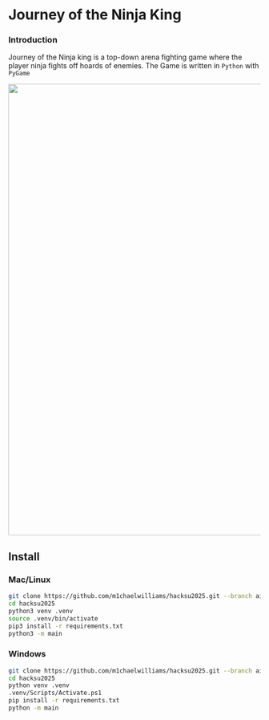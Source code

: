# Journey of the Ninja King

### Introduction

Journey of the Ninja king is a top-down arena fighting game where the player ninja fights off hoards of enemies.
The Game is written in ```Python``` with ```PyGame```


<image src="images/Wave3.png" width=900>

## Install

### Mac/Linux

```bash
git clone https://github.com/m1chaelwilliams/hacksu2025.git --branch ai
cd hacksu2025
python3 venv .venv
source .venv/bin/activate
pip3 install -r requirements.txt
python3 -m main
```

### Windows

```bash
git clone https://github.com/m1chaelwilliams/hacksu2025.git --branch ai
cd hacksu2025
python venv .venv
.venv/Scripts/Activate.ps1
pip install -r requirements.txt
python -m main
```
